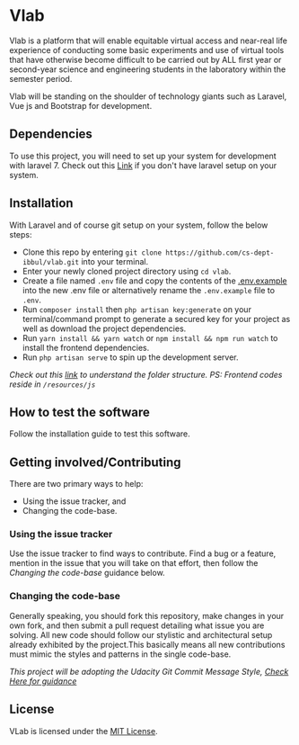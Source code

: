 # Vlab

Vlab is a platform that will enable equitable virtual access and near-real life experience of conducting some basic experiments and use of virtual tools that have otherwise become difficult to be carried out by ALL first year or second-year science and engineering students in the laboratory within the semester period.

Vlab will be standing on the shoulder of technology giants such as Laravel,<!--Vuejs is spaces out --> Vue js and Bootstrap for development.

## Dependencies

To use this project, you will need to set up your system for development with laravel 7. Check out this [Link](https://laravel.com/docs/7.x/installation) if you <!-- single quote (') is added to dont-->don't have laravel setup on your system.

## Installation

With Laravel and <!--offcourse is changed to of course-->of course git setup on your system, follow the below steps:

-   Clone this repo by entering `git clone https://github.com/cs-dept-ibbul/vlab.git` into your terminal.
-   Enter your newly cloned project directory using `cd vlab`.
-   Create a file named `.env` file and copy the contents of the [.env.example](.env.example) into the new .env file or alternatively rename the `.env.example` file to `.env`.
-   Run `composer install` then `php artisan key:generate` on your terminal/command prompt to generate a secured key for your project as well as download the project dependencies.
-   Run `yarn install && yarn watch` or `npm install && npm run watch` to install the frontend dependencies.
-   Run `php artisan serve` to spin up the development server.

_Check out this [link](https://laravel.com/docs/8.x/structure) to understand the folder structure. <!--BTW frontend codes should reside in is changed to PS: Frontend codes reside in `/reources/js`-->PS: Frontend codes reside in `/resources/js`_

## How to test the software

Follow the installation guide to test this software.

## Getting involved/Contributing

There are two primary ways to help:

-   Using the issue tracker, and
-   Changing the code-base.

### Using the issue tracker

Use the issue tracker to find ways to contribute. Find a bug or a feature, mention in
the issue that you will take on that effort, then follow the _Changing the code-base_
guidance below.

### Changing the code-base

Generally speaking, you should fork this repository, make changes in your
own fork, and then submit a pull request detailing what issue you are solving. All new code should follow our stylistic and architectural setup already exhibited by the project.This basically means all new contributions must mimic the styles and patterns in the <!--sting is changed to single-->single code-base.

_This project will be adopting the Udacity Git Commit Message Style, [Check Here for guidance](http://udacity.github.io/git-styleguide/)_

## License

VLab is licensed under the [MIT License](LICENSE).
